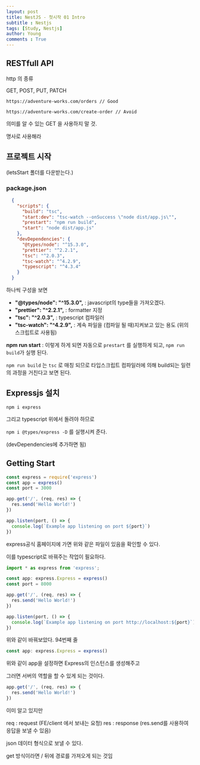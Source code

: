 ```yaml
---
layout: post
title: NestJS - 첫시작 01 Intro
subtitle : Nestjs
tags: [Study, Nestjs]
author: Young
comments : True
---
```


## RESTfull API

http 의 종류

GET, POST, PUT, PATCH

```
https://adventure-works.com/orders // Good

https://adventure-works.com/create-order // Avoid
```

의미를 알 수 있는 GET 을 사용하지 말 것.

명사로 사용해라

## 프로젝트 시작

(letsStart 폴더를 다운받는다.)

### package.json

```json
  {
    "scripts": {
      "build": "tsc",
      "start:dev": "tsc-watch --onSuccess \"node dist/app.js\"",
      "prestart": "npm run build",
      "start": "node dist/app.js"
    },
    "devDependencies": {
      "@types/node": "^15.3.0",
      "prettier": "^2.2.1",
      "tsc": "^2.0.3",
      "tsc-watch": "^4.2.9",
      "typescript": "^4.3.4"
    }
  }
```
하나씩 구성을 보면
- **"@types/node": "^15.3.0",** :  javascript의 type들을 가져오겠다.
- **"prettier": "^2.2.1",** : formatter 지정
- **"tsc": "^2.0.3",** : typescript 컴파일러
- **"tsc-watch": "^4.2.9",** : 계속 파일을 (컴파일 될 때)지켜보고 있는 용도 (위의 스크립트로 사용됨)

**npm run start** : 이렇게 하게 되면 자동으로 `prestart` 를 실행하게 되고, `npm run build`가 실행 된다.

`npm run build` 는 `tsc` 로 매칭 되므로 타입스크립트 컴파일러에 의해 build되는 일련의 과정을 거친다고 보면 된다.


## Expressjs 설치

`npm i express `

그리고 typescript 위에서 돌려야 하므로

`npm i @types/express -D` 를 실행시켜 준다.

(devDependencies에 추가하면 됨)


## Getting Start

```js
const express = require('express')
const app = express()
const port = 3000

app.get('/', (req, res) => {
  res.send('Hello World!')
})

app.listen(port, () => {
  console.log(`Example app listening on port ${port}`)
})
```

express공식 홈페이지에 가면 위와 같은 파일이 있음을 확인할 수 있다.

이를 typescript로 바꿔주는 작업이 필요하다.

```ts
import * as express from 'express';

const app: express.Express = express()
const port = 8000

app.get('/', (req, res) => {
  res.send('Hello World!')
})

app.listen(port, () => {
  console.log(`Example app listening on port http://localhost:${port}`)
})
```

위와 같이 바꿔보았다.
94번째 줄

```ts
const app: express.Express = express()
```

위와 같이 app을 설정하면 Express의 인스턴스를 생성해주고

그러면 서버의 역할을 할 수 있게 되는 것이다.


```ts
app.get('/', (req, res) => {
  res.send('Hello World!')
})
```

이미 알고 있지만

req : request (FE/client 에서 보내는 요청)
res : response (res.send를 사용하여 응답을 보낼 수 있음)

json 데이터 형식으로 보낼 수 있다.


get 방식이라면 / 뒤에 경로를 가져오게 되는 것임

